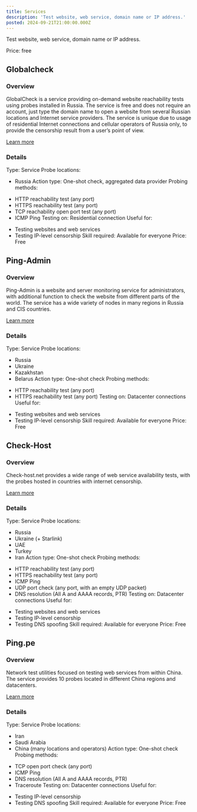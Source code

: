 ```yaml
---
title: Services
description: 'Test website, web service, domain name or IP address.'
posted: 2024-09-21T21:00:00.000Z
---
```


Test website, web service, domain name or IP address.

Price: free

## Globalcheck
### Overview
GlobalCheck is a service providing on-demand website reachability tests using probes installed in Russia.
The service is free and does not require an account, just type the domain name to open a website from several Russian locations and Internet service providers.
The service is unique due to usage of residential Internet connections and cellular operators of Russia only, to provide the censorship result from a user’s point of view.

[Learn more](https://globalcheck.net/)

### Details
Type: Service
Probe locations:
>
 - Russia
Action type: One-shot check, aggregated data provider
Probing methods:
>
 - HTTP reachability test (any port)
 - HTTPS reachability test (any port)
 - TCP reachability open port test (any port)
 - ICMP Ping
Testing on: Residential connection
Useful for:
>
 - Testing websites and web services
 - Testing IP-level censorship
Skill required: Available for everyone
Price: Free

## Ping-Admin
### Overview
Ping-Admin is a website and server monitoring service for administrators, with additional function to check the website from different parts of the world.
The service has a wide variety of nodes in many regions in Russia and CIS countries.

[Learn more](https://ping-admin.com/free_test/)

### Details
Type: Service
Probe locations:
>
 - Russia
 - Ukraine
 - Kazakhstan
 - Belarus
Action type: One-shot check
Probing methods:
>
 - HTTP reachability test (any port)
 - HTTPS reachability test (any port)
Testing on: Datacenter connections
Useful for:
>
 - Testing websites and web services
 - Testing IP-level censorship
Skill required: Available for everyone
Price: Free

## Check-Host
### Overview
Check-host.net provides a wide range of web service availability tests, with the probes hosted in countries with internet censorship.

[Learn more](https://check-host.net/)

### Details
Type: Service
Probe locations:
>
 - Russia
 - Ukraine (+ Starlink)
 - UAE
 - Turkey
 - Iran
Action type: One-shot check
Probing methods:
>
 - HTTP reachability test (any port)
 - HTTPS reachability test (any port)
 - ICMP Ping
 - UDP port check (any port, with an empty UDP packet)
 - DNS resolution (All A and AAAA records, PTR)
Testing on: Datacenter connections
Useful for:
>
 - Testing websites and web services
 - Testing IP-level censorship
 - Testing DNS spoofing
Skill required: Available for everyone
Price: Free

## Ping.pe
### Overview  
Network test utilities focused on testing web services from within China. The service provides 10 probes located in different China regions and datacenters.

[Learn more](https://ping.pe)

### Details
Type: Service
Probe locations:
>
 - Iran
 - Saudi Arabia
 - China (many locations and operators)
Action type: One-shot check
Probing methods:
>
 - TCP open port check (any port)
 - ICMP Ping
 - DNS resolution (All A and AAAA records, PTR)
 - Traceroute
Testing on: Datacenter connections
Useful for:
>
 - Testing IP-level censorship
 - Testing DNS spoofing
Skill required: Available for everyone
Price: Free
